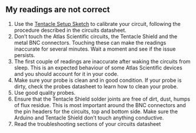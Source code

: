 ## My readings are not correct

1. Use the [Tentacle Setup Sketch](https://raw.githubusercontent.com/whitebox-labs/tentacle-examples/master/arduino/tentacle-setup/tentacle_setup/tentacle_setup.ino ':target=_blank') to calibrate your circuit, following the procedure described in the circuits datasheet.
1. Don’t touch the Atlas Scientific circuits, the Tentacle Shield and the metal BNC connectors. Touching these can make the readings inaccurate for several minutes. Wait a moment and see if the issue persists.
1. The first couple of readings are inaccurate after waking the circuits from sleep. This is an expected behaviour of some Atlas Scientific devices and you should account for it in your code.
1. Make sure your probe is clean and in good condition. If your probe is dirty, check the probes datasheet to learn how to clean your probe.
1. Use good quality probes.
1. Ensure that the Tentacle Shield solder joints are free of dirt, dust, humps of flux residue. This is most important around the BNC connectors and the pin headers for the circuits, top and bottom side. Make sure the Arduino and Tentacle Shield don’t touch anything conductive.
1. Read the troubleshooting sections of your circuits datasheet
